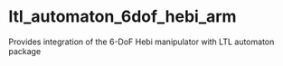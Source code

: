 # ltl_automaton_6dof_hebi_arm
Provides integration of the 6-DoF Hebi manipulator with LTL automaton package
